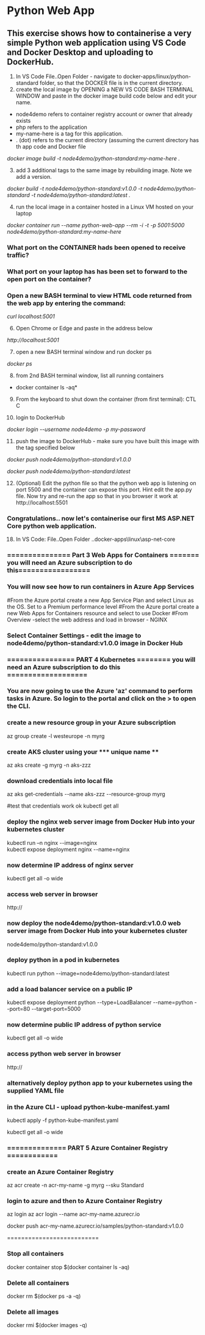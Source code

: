 # Python Web App
## This exercise shows how to containerise a very simple Python web application using VS Code and Docker Desktop and uploading to DockerHub. 

1. In VS Code File..Open Folder - navigate to docker-apps/linux/python-standard folder, so that the DOCKER file is in the current directory. 
2. create the local image by OPENING a NEW VS CODE BASH TERMINAL WINDOW and paste in the docker image build code below and edit your name.

- node4demo refers to container registry account or owner that already exists
- php refers to the application 
- my-name-here is a tag for this application. 
- . (dot) refers to the current directory (assuming the current directory has th app code and Docker file

*docker image build -t node4demo/python-standard:my-name-here .*

3. add 3 additional tags to the same image by rebuilding image. Note we add a version.

*docker build -t node4demo/python-standard:v1.0.0 -t node4demo/python-standard -t node4demo/python-standard:latest .*

4. run the local image in a container hosted in a Linux VM hosted on your laptop

*docker container run --name python-web-app --rm -i -t -p 5001:5000 node4demo/python-standard:my-name-here*

### What port on the CONTAINER hads been opened to receive traffic?

### What port on your laptop has has been set to forward to the open port on the container?

### Open a new BASH terminal to view HTML code returned from the web app by entering the command:

*curl localhost:5001*

6. Open Chrome or Edge and paste in the address below

*http://localhost:5001*

7. open a new BASH terminal window and run docker ps

*docker ps*

8. from 2nd BASH terminal window, list all running containers

* docker container ls -aq*

9. From the keyboard to shut down the container (from first terminal): CTL C 

10. login to DockerHub

*docker login --username node4demo -p my-password*

11. push the image to DockerHub - make sure you have built this image with the tag specified below

*docker push node4demo/python-standard:v1.0.0*

*docker push node4demo/python-standard:latest*

12. (Optional) Edit the python file so that the python web app is listening on port 5500 and the container can expose this port. Hint edit the app.py file. Now try and re-run the app so that in you browser it work at http://localhost:5501

### Congratulations.. now let's containerise our first MS ASP.NET Core python web application.

18. In VS Code: File..Open Folder ..docker-apps\linux\asp-net-core



### =============== Part 3 Web Apps for Containers =======  you will need an Azure subscription to do this=================
### You will now see how to run containers in Azure App Services
#From the Azure portal create a new App Service Plan and select Linux as the OS. Set to a Premium performance level
#From the Azure portal create a new Web Apps for Containers resource and select to use Docker 
#From Overview -select the web address and load in browser - NGINX
### Select Container Settings - edit the image to node4demo/python-standard:v1.0.0 image in Docker Hub


### ================ PART 4 Kubernetes ======== you will need an Azure subscription to do this ===================
### You are now going to use the Azure 'az' command to perform tasks in Azure. So login to the portal and click on the > to open the CLI.

### create a new resource group in your Azure subscription 
az group create -l westeurope -n myrg

### create AKS cluster using your *** unique name **
az aks create -g myrg -n aks-zzz

### download credentials into local file
az aks get-credentials --name aks-zzz --resource-group myrg

#test that credentials work ok
kubectl get all

### deploy the nginx web server image from Docker Hub into your kubernetes cluster
kubectl run  –n nginx --image=nginx  
kubectl expose deployment nginx --name=nginx

### now determine IP address of nginx server
kubectl get all -o wide

### access web server in browser
http://<ip-address>

### now deploy the node4demo/python-standard:v1.0.0 web server image from Docker Hub into your kubernetes cluster

node4demo/python-standard:v1.0.0

### deploy python in a pod in kubernetes
kubectl run  python --image=node4demo/python-standard:latest  

### add a load balancer service on a public IP
kubectl expose deployment python --type=LoadBalancer --name=python --port=80 --target-port=5000

### now determine public IP address of python service
kubectl get all -o wide

### access python web server in browser
http://<ip-address>

### alternatively deploy python app to your kubernetes using the supplied YAML file
### in the Azure CLI - upload python-kube-manifest.yaml
kubectl apply -f python-kube-manifest.yaml

kubectl get all -o wide

### ==============   PART 5 Azure Container Registry ============
### create an Azure Container Registry
az acr create -n acr-my-name -g myrg --sku Standard

### login to azure and then to Azure Container Registry
az login
az acr login --name acr-my-name.azurecr.io

docker push acr-my-name.azurecr.io/samples/python-standard:v1.0.0

==========================

### Stop all containers
docker container stop $(docker container ls -aq)

### Delete all containers
docker rm $(docker ps -a -q)

### Delete all images
docker rmi $(docker images -q)


